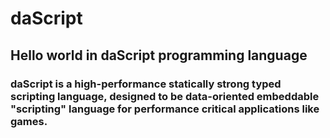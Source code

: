 # daScript
## Hello world in daScript programming language

### daScript is a high-performance statically strong typed scripting language, designed to be data-oriented embeddable "scripting" language for performance critical applications like games.